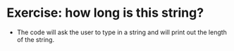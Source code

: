 # Exercise: how long is this string?

* The code will ask the user to type in a string and will print out the length of the string.


